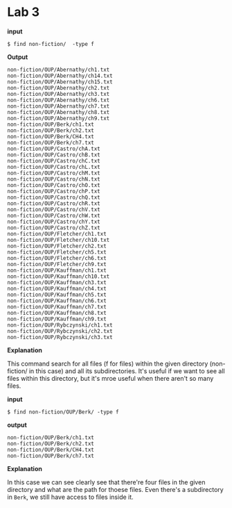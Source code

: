 # Lab 3

**input**
```
$ find non-fiction/  -type f
```
**Output**
```
non-fiction/OUP/Abernathy/ch1.txt
non-fiction/OUP/Abernathy/ch14.txt
non-fiction/OUP/Abernathy/ch15.txt
non-fiction/OUP/Abernathy/ch2.txt
non-fiction/OUP/Abernathy/ch3.txt
non-fiction/OUP/Abernathy/ch6.txt
non-fiction/OUP/Abernathy/ch7.txt
non-fiction/OUP/Abernathy/ch8.txt
non-fiction/OUP/Abernathy/ch9.txt
non-fiction/OUP/Berk/ch1.txt
non-fiction/OUP/Berk/ch2.txt
non-fiction/OUP/Berk/CH4.txt
non-fiction/OUP/Berk/ch7.txt
non-fiction/OUP/Castro/chA.txt
non-fiction/OUP/Castro/chB.txt
non-fiction/OUP/Castro/chC.txt
non-fiction/OUP/Castro/chL.txt
non-fiction/OUP/Castro/chM.txt
non-fiction/OUP/Castro/chN.txt
non-fiction/OUP/Castro/chO.txt
non-fiction/OUP/Castro/chP.txt
non-fiction/OUP/Castro/chQ.txt
non-fiction/OUP/Castro/chR.txt
non-fiction/OUP/Castro/chV.txt
non-fiction/OUP/Castro/chW.txt
non-fiction/OUP/Castro/chY.txt
non-fiction/OUP/Castro/chZ.txt
non-fiction/OUP/Fletcher/ch1.txt
non-fiction/OUP/Fletcher/ch10.txt
non-fiction/OUP/Fletcher/ch2.txt
non-fiction/OUP/Fletcher/ch5.txt
non-fiction/OUP/Fletcher/ch6.txt
non-fiction/OUP/Fletcher/ch9.txt
non-fiction/OUP/Kauffman/ch1.txt
non-fiction/OUP/Kauffman/ch10.txt
non-fiction/OUP/Kauffman/ch3.txt
non-fiction/OUP/Kauffman/ch4.txt
non-fiction/OUP/Kauffman/ch5.txt
non-fiction/OUP/Kauffman/ch6.txt
non-fiction/OUP/Kauffman/ch7.txt
non-fiction/OUP/Kauffman/ch8.txt
non-fiction/OUP/Kauffman/ch9.txt
non-fiction/OUP/Rybczynski/ch1.txt
non-fiction/OUP/Rybczynski/ch2.txt
non-fiction/OUP/Rybczynski/ch3.txt
```

**Explanation**

This command search for all files (f for files) within the given directory (non-fiction/ in this case) and all its subdirectories. It's useful if we want to see all files within this directory, but it's mroe useful when there aren't so many files.


**input**
```
$ find non-fiction/OUP/Berk/ -type f
```
**output**
```
non-fiction/OUP/Berk/ch1.txt
non-fiction/OUP/Berk/ch2.txt
non-fiction/OUP/Berk/CH4.txt
non-fiction/OUP/Berk/ch7.txt
```

**Explanation**

In this case we can see clearly see that there're four files in the given directory and what are the path for thoese files. Even there's a subdirectory in ```Berk```, we still have access to files inside it.
